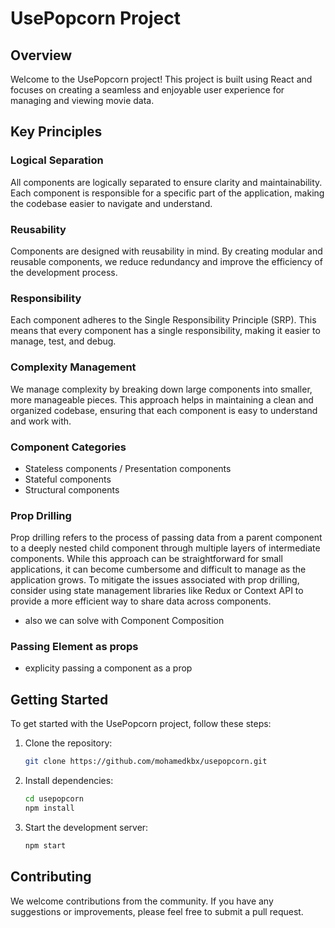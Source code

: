 # UsePopcorn Project

## Overview

Welcome to the UsePopcorn project! This project is built using React and focuses on creating a seamless and enjoyable user experience for managing and viewing movie data.

## Key Principles

### Logical Separation

All components are logically separated to ensure clarity and maintainability. Each component is responsible for a specific part of the application, making the codebase easier to navigate and understand.

### Reusability

Components are designed with reusability in mind. By creating modular and reusable components, we reduce redundancy and improve the efficiency of the development process.

### Responsibility

Each component adheres to the Single Responsibility Principle (SRP). This means that every component has a single responsibility, making it easier to manage, test, and debug.

### Complexity Management

We manage complexity by breaking down large components into smaller, more manageable pieces. This approach helps in maintaining a clean and organized codebase, ensuring that each component is easy to understand and work with.

### Component Categories

- Stateless components / Presentation components
- Stateful components
- Structural components

### Prop Drilling

Prop drilling refers to the process of passing data from a parent component to a deeply nested child component through multiple layers of intermediate components. While this approach can be straightforward for small applications, it can become cumbersome and difficult to manage as the application grows. To mitigate the issues associated with prop drilling, consider using state management libraries like Redux or Context API to provide a more efficient way to share data across components.

- also we can solve with Component Composition

### Passing Element as props

- explicity passing a component as a prop

## Getting Started

To get started with the UsePopcorn project, follow these steps:

1. Clone the repository:
   ```bash
   git clone https://github.com/mohamedkbx/usepopcorn.git
   ```
2. Install dependencies:
   ```bash
   cd usepopcorn
   npm install
   ```
3. Start the development server:
   ```bash
   npm start
   ```

## Contributing

We welcome contributions from the community. If you have any suggestions or improvements, please feel free to submit a pull request.
